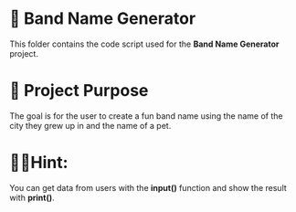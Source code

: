 # 📂 Band Name Generator 

This folder contains the code script used for the **Band Name Generator** project.  

# 🎯 **Project Purpose**
The goal is for the user to create a fun band name using the name of the city they grew up in and the name of a pet.

# 🕵️‍♀️Hint:
You can get data from users with the **input()** function and show the result with **print()**.
